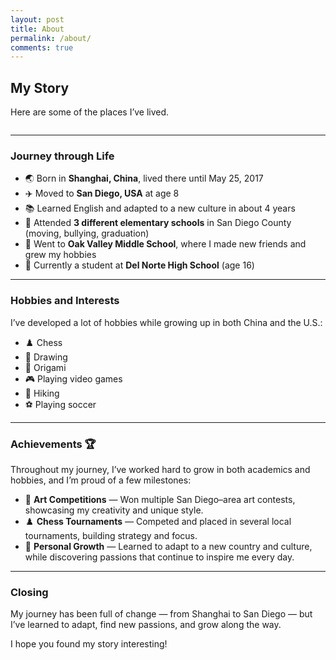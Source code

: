 ```yaml
---
layout: post
title: About
permalink: /about/
comments: true
---
```

<!-- ♟️ Falling Chess Pieces -->
<div id="chess-container" aria-hidden="true"></div>

<style>
  #chess-container {
    position: fixed;
    inset: 0;
    pointer-events: none;
    z-index: 9999;
    overflow: hidden;
  }

  .chess-piece {
    position: absolute;
    top: -2rem;
    will-change: transform;
    font-size: var(--size, 18px);
    opacity: 0.9;
    user-select: none;
  }

  @keyframes fall {
    0% {
      transform: translate3d(var(--xStart, 0), -5vh, 0) rotate(0deg);
      opacity: 0;
    }
    10% { opacity: 1; }
    100% {
      transform: translate3d(calc(var(--xStart, 0) + var(--xDrift, 0)), 105vh, 0) rotate(360deg);
      opacity: 0.8;
    }
  }
</style>

<script>
(function() {
  const container = document.getElementById('chess-container');
  if (!container) return;

  const prefersReduced = window.matchMedia('(prefers-reduced-motion: reduce)').matches;

  const PIECES = ['♔','♕','♖','♗','♘','♙']; // White pieces
  const MAX_PIECES = prefersReduced ? 15 : 40; // total on screen at most

  function spawnPiece() {
    if (container.childElementCount >= MAX_PIECES) return;

    const piece = document.createElement('span');
    piece.className = 'chess-piece';
    piece.textContent = PIECES[Math.floor(Math.random() * PIECES.length)];

    // Random size + start position + drift
    const size = Math.floor(Math.random() * 12) + 14; // 14px–26px
    piece.style.setProperty('--size', size + 'px');
    piece.style.setProperty('--xStart', Math.random() * window.innerWidth + 'px');
    piece.style.setProperty('--xDrift', (Math.random() * 100 - 50) + 'px');

    const duration = Math.random() * 8 + 10; // 10–18s
    piece.style.animation = `fall ${duration}s linear forwards`;

    container.appendChild(piece);

    // Remove after animation ends
    setTimeout(() => {
      piece.remove();
    }, duration * 1000);
  }

  // Spawn new pieces periodically
  setInterval(spawnPiece, 1500); // every 1.5s
})();
</script>

## My Story

Here are some of the places I’ve lived.

<style>
    .grid-container {
        display: grid;
        grid-template-columns: repeat(auto-fill, minmax(150px, 1fr));
        gap: 10px;
    }
    .grid-item {
        text-align: center;
    }
    .grid-item img {
        width: 100%;
        height: 100px;
        object-fit: contain;
    }
    .grid-item p {
        margin: 5px 0;
    }
</style>

<div class="grid-container" id="grid_container"></div>

<script>
    var container = document.getElementById("grid_container");
    var http_source = "https://upload.wikimedia.org/wikipedia/commons/";

    var living_in_the_world = [
        {"flag": "f/fa/Flag_of_the_People%27s_Republic_of_China.svg", "greeting": "你好", "description": "Shanghai, China — Birth to 2017"},
        {"flag": "a/a4/Flag_of_the_United_States.svg", "greeting": "Hello", "description": "San Diego, California — 2017 to present"},
    ];

    for (const location of living_in_the_world) {
        var gridItem = document.createElement("div");
        gridItem.className = "grid-item";
        var img = document.createElement("img");
        img.src = http_source + location.flag;
        img.alt = location.flag + " Flag";
        var description = document.createElement("p");
        description.textContent = location.description;
        var greeting = document.createElement("p");
        greeting.textContent = location.greeting;
        gridItem.appendChild(img);
        gridItem.appendChild(description);
        gridItem.appendChild(greeting);
        container.appendChild(gridItem);
    }
</script>

---

### Journey through Life

- 🌏 Born in **Shanghai, China**, lived there until May 25, 2017  
- ✈️ Moved to **San Diego, USA** at age 8  
- 📚 Learned English and adapted to a new culture in about 4 years  
- 🏫 Attended **3 different elementary schools** in San Diego County (moving, bullying, graduation)  
- 🏫 Went to **Oak Valley Middle School**, where I made new friends and grew my hobbies  
- 🏫 Currently a student at **Del Norte High School** (age 16)  

---

### Hobbies and Interests

I’ve developed a lot of hobbies while growing up in both China and the U.S.:

- ♟️ Chess  
- 🎨 Drawing  
- 🦢 Origami  
- 🎮 Playing video games  
- 🥾 Hiking  
- ⚽ Playing soccer  

---

### Achievements 🏆

Throughout my journey, I’ve worked hard to grow in both academics and hobbies, and I’m proud of a few milestones:

- 🎨 **Art Competitions** — Won multiple San Diego–area art contests, showcasing my creativity and unique style.  
- ♟️ **Chess Tournaments** — Competed and placed in several local tournaments, building strategy and focus.  
- 🌟 **Personal Growth** — Learned to adapt to a new country and culture, while discovering passions that continue to inspire me every day.  

---

### Closing

My journey has been full of change — from Shanghai to San Diego — but I’ve learned to adapt, find new passions, and grow along the way.  

I hope you found my story interesting!
